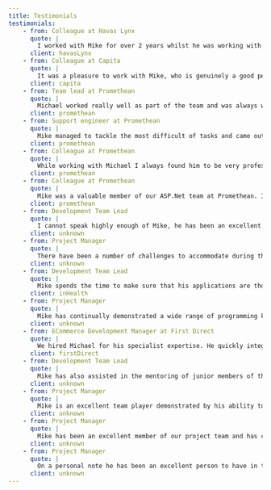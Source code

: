 ```yaml
---
title: Testimonials
testimonials:
    - from: Colleague at Havas Lynx
      quote: |
        I worked with Mike for over 2 years whilst he was working with Havas Lynx. Mike is a diligent and unflappable professional that works well in pressurised environments. He is eager to learn new skills and he has good people skills. I feel he would be an asset for any client and he's also a really friendly, laid back person. It was a pleasure working with Mike and I would be happy to do so in the future. 
      client: havasLynx
    - from: Colleague at Capita
      quote: |
        It was a pleasure to work with Mike, who is genuinely a good person and excellent team player. As well as being technically strong, he is thorough professional, hard working, strong communicator and very much delivery focussed. I don’t hesitate to recommend Mike to any team and would be really happy to work with again. 
      client: capita
    - from: Team lead at Promethean
      quote: |
        Michael worked really well as part of the team and was always willing to help his junior/new members. He is technically sound and seems to have a solution to most technical problems assigned to him. Always dedicated and shows commitment even for the smaller tasks. It was a pleasure working with him.
      client: promethean
    - from: Support engineer at Promethean
      quote: |
        Mike managed to tackle the most difficult of tasks and came out on top. Always easy to work with and really nice guy too.
      client: promethean
    - from: Colleague at Promethean
      quote: |
        While working with Michael I always found him to be very professional in his work and also very helpful to myself and the other developers.
      client: promethean
    - from: Colleague at Promethean
      quote: |
        Mike was a valuable member of our ASP.Net team at Promethean. It is plainly obvious that he knows exactly what he is doing technically, that he has a wealth of experience, and that he can easily adapt to a team's processes and business requirements. But Mike also had (which most other developers don't) a willingness to help others on the team by giving them time, even at his own expense. Mike would often help me (especially at first when integrating into the team) and never complained if he had to do the "less interesting" work, i.e. not the new greenfield development and design which we developers all like to do. All in all, he was sorely missed as part of the team when he left.
      client: promethean
    - from: Development Team Lead
      quote: |
        I cannot speak highly enough of Mike, he has been an excellent addition to the team and has helped the business by providing a crucial and robust piece of software at a time of exponential growth. I would not hesitate in taking Mike on again for future work.
      client: unknown
    - from: Project Manager
      quote: |
        There have been a number of challenges to accommodate during the writing of this piece of software. Mike has responded by showing great pragmatism and inventiveness. 
      client: unknown
    - from: Development Team Lead
      quote: |
        Mike spends the time to make sure that his applications are thoroughly tested, and work in the most sensible and resource friendly fashion. He has great attention to detail, and is very meticulous. Mike also manages to produce code that is very sympathetic to existing coding practices and dovetails nicely into the existing codebase. 
      client: inHealth
    - from: Project Manager
      quote: |
        Mike has continually demonstrated a wide range of programming knowledge and ability pick up new languages and technology in a short period of time.
      client: unknown
    - from: ECommerce Development Manager at First Direct
      quote: |
        We hired Michael for his specialist expertise. He quickly integrated into our values based culture and added value from day one. He fit in so well and mixed well with our people he stayed with us for many years on a contract basis! He naturally developed less experienced people around him too. I valued Michael for his knowledge, recommendations for pushing our boundaries, he was self-managing so I could confidently leave him to development and know he would hit timescales, his attention to detail was great so we got quality of work with limited defects. Michael didn't feel like a typical IT contractor, he was like one of the team that added value all the time and had a huge amount of integrity and work ethic to help us deliver our internal client commitments. He can communicate easily with other developers, tester and indeed clients. Hence I have no hesitation in recommending him!
      client: firstDirect
    - from: Development Team Lead
      quote: |
        Mike has also assisted in the mentoring of junior members of the development team, willingly giving from his knowledge of web development to help other developers solve their coding problems. Mike has fitted in extremely well into the team and has played a full and active part in the office environment. When problems have arisen, Mike has always been able to come up with good and workable solutions to get round problems. 
      client: unknown
    - from: Project Manager
      quote: |
        Mike is an excellent team player demonstrated by his ability to pick up new skills and his willingness to freely share his own knowledge for the benefit of the team. He has demonstrated this ability on numerous occasions when programme issues have arisen, during ‘think tank’ meetings working towards issue resolution and risk mitigation.
      client: unknown
    - from: Project Manager
      quote: |
        Mike has been an excellent member of our project team and has continually demonstrated his commitment to the task in hand working over and above contractual duties when called for. 
      client: unknown
    - from: Project Manager
      quote: |
        On a personal note he has been an excellent person to have in the team from a morale perspective and actively contributed to a proactive and friendly working environment. Given the opportunity I would definitely offer him future contracts should he be available.
      client: unknown
---
```

